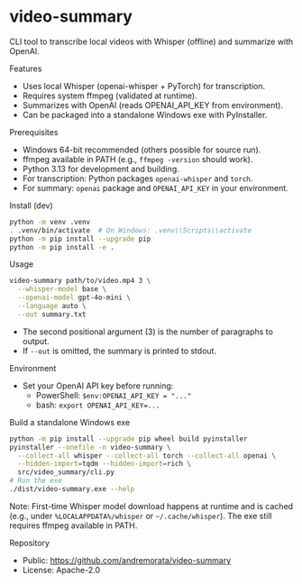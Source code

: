 # video-summary

CLI tool to transcribe local videos with Whisper (offline) and summarize with OpenAI.

Features
- Uses local Whisper (openai-whisper + PyTorch) for transcription.
- Requires system ffmpeg (validated at runtime).
- Summarizes with OpenAI (reads OPENAI_API_KEY from environment).
- Can be packaged into a standalone Windows exe with PyInstaller.

Prerequisites
- Windows 64-bit recommended (others possible for source run).
- ffmpeg available in PATH (e.g., `ffmpeg -version` should work).
- Python 3.13 for development and building.
- For transcription: Python packages `openai-whisper` and `torch`.
- For summary: `openai` package and `OPENAI_API_KEY` in your environment.

Install (dev)
```bash
python -m venv .venv
. .venv/bin/activate  # On Windows: .venv\\Scripts\\activate
python -m pip install --upgrade pip
python -m pip install -e .
```

Usage
```bash
video-summary path/to/video.mp4 3 \
  --whisper-model base \
  --openai-model gpt-4o-mini \
  --language auto \
  --out summary.txt
```
- The second positional argument (3) is the number of paragraphs to output.
- If `--out` is omitted, the summary is printed to stdout.

Environment
- Set your OpenAI API key before running:
  - PowerShell: `$env:OPENAI_API_KEY = "..."`
  - bash: `export OPENAI_API_KEY=...`

Build a standalone Windows exe
```bash
python -m pip install --upgrade pip wheel build pyinstaller
pyinstaller --onefile -n video-summary \
  --collect-all whisper --collect-all torch --collect-all openai \
  --hidden-import=tqdm --hidden-import=rich \
  src/video_summary/cli.py
# Run the exe
./dist/video-summary.exe --help
```
Note: First-time Whisper model download happens at runtime and is cached (e.g., under `%LOCALAPPDATA%/whisper` or `~/.cache/whisper`). The exe still requires ffmpeg available in PATH.

Repository
- Public: https://github.com/andremorata/video-summary
- License: Apache-2.0

